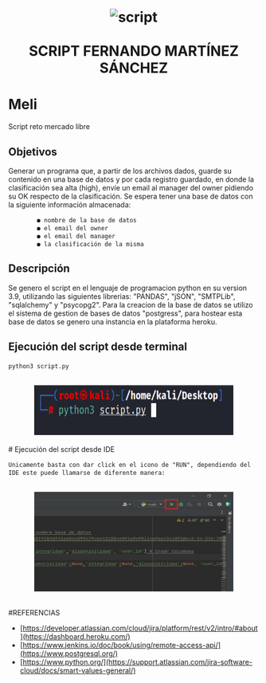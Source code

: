 <h1 align="center">
  <br>
    <img src="https://www.python.org/static/img/python-logo@2x.png" alt="script" width="400" img src="https://brand.heroku.com/static/media/heroku-logotype-horizontal.81c49462.svg alt="heroku" width="400">
  </br>
  <br>
    SCRIPT FERNANDO MARTÍNEZ SÁNCHEZ
  <br>
</h1>

# Meli
Script reto mercado libre

## Objetivos

Generar un programa que, a partir de los archivos dados, guarde su contenido en una base de datos y por
cada registro guardado, en donde la clasificación sea alta (high), envíe un email al manager del owner
pidiendo su OK respecto de la clasificación.
Se espera tener una base de datos con la siguiente información almacenada:

            ● nombre de la base de datos
            ● el email del owner
            ● el email del manager
            ● la clasificación de la misma

## Descripción

Se genero el script en el lenguaje de programacion python en su version 3.9, utilizando las siguientes librerias: "PANDAS", "jSON", "SMTPLib", "sqlalchemy" y "psycopg2". Para la creacion de la base de datos se utilizo el sistema de gestion de bases de datos "postgress", para hostear esta base de datos se genero una instancia en la plataforma heroku.

## Ejecución del script desde terminal

    python3 script.py
<br>
<div style="text-align:center">
    <img src="Media/imagen1.PNG" width="400" height="100" />
</div>
</br>
# Ejecución del script desde IDE

    Unicamente basta con dar click en el icono de "RUN", dependiendo del IDE este puede llamarse de diferente manera:
 
 <br>
 <div style="text-align:center">
    <img src="Media/imagen2.PNG" width="400" height="200" />
 </div>
 </br>                                                    
                
#REFERENCIAS                                                         
* [https://developer.atlassian.com/cloud/jira/platform/rest/v2/intro/#about](https://dashboard.heroku.com/)
* [https://www.jenkins.io/doc/book/using/remote-access-api/](https://www.postgresql.org/)
* [https://www.python.org/](https://support.atlassian.com/jira-software-cloud/docs/smart-values-general/)
